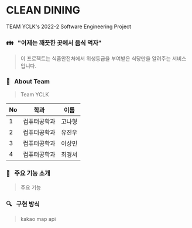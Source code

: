 # CLEAN DINING

TEAM YCLK's 2022-2 Software Engineering Project

### :family: &nbsp;&nbsp;"이제는 깨끗한 곳에서 음식 먹자"

> 이 프로젝트는 식품안전처에서 위생등급을 부여받은 식당만을 알려주는 서비스입니다.

### :information_desk_person: &nbsp; About Team
> Team YCLK
>
No|학과|이름|
---|---|---|
1|컴퓨터공학과|고나형
2|컴퓨터공학과|유진우
3|컴퓨터공학과|이상민
4|컴퓨터공학과|최경서

### :rocket: &nbsp; 주요 기능 소개
> 주요 기능

### :mag: &nbsp; 구현 방식
> kakao map api
